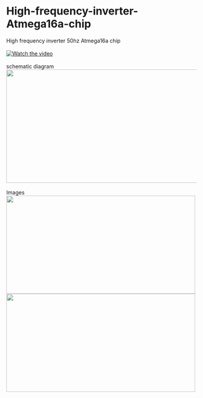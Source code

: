 # High-frequency-inverter-Atmega16a-chip
High frequency inverter 50hz Atmega16a chip
<br><br>
[![Watch the video](https://raw.githubusercontent.com/SouravApiDev/High-frequency-inverter-Atmega16a-chip/main/all_media/IMG_3600.gif)](https://raw.githubusercontent.com/SouravApiDev/High-frequency-inverter-Atmega16a-chip/main/all_media/Untitled%20video%20-%20Made%20with%20Clipchamp%20(1).mp4)
<br><br>
schematic diagram
<img src="https://raw.githubusercontent.com/SouravApiDev/High-frequency-inverter-50hz-Atmega16a-chip/main/all_media/Screenshot%202024-07-07%20005636.png" width="700" height="300">
<br><br>
Images
<br>
<img src="https://raw.githubusercontent.com/SouravApiDev/High-frequency-inverter-Atmega16a-chip/main/all_media/IMG_3601.png" height="260" width="500">
<img src="https://raw.githubusercontent.com/SouravApiDev/High-frequency-inverter-Atmega16a-chip/main/all_media/IMG_3602.png" height="260" width="500">
